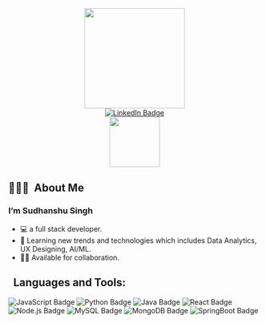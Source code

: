 <div id="header" align="center">
  <img src="https://media3.giphy.com/media/L8K62iTDkzGX6/200w.webp?cid=ecf05e472tkn8tudak1iy3briacg66m1qsed66praz1wm4oo&ep=v1_gifs_related&rid=200w.webp&ct=g" width="200"/>
  <div id="badges">
    <a href="https://www.linkedin.com/in/sudhanshusingh32/">
      <img src="https://img.shields.io/badge/LinkedIn-blue?style=for-the-badge&logo=linkedin&logoColor=white" alt="LinkedIn Badge"/>
    </a>
  </div>
  <img src="https://komarev.com/ghpvc/?username=sudhanshusingh-g&style=flat-square&color=blue" alt=""/>
  <br/>
  <img src="https://media1.giphy.com/media/jTMw980OBX5YEAulPm/200w.webp?cid=ecf05e47j9zw1kwjhpjfz4gl5081x8mumvwrmjlzomk0e7na&ep=v1_stickers_search&rid=200w.webp&ct=s" width="100px"/>
</div>

## 👨🏻‍💻 &nbsp;About Me
### I’m Sudhanshu Singh
- 💻 a full stack developer.
- 🌱 Learning new trends and technologies which includes Data Analytics, UX Designing, AI/ML.
- 🤝🏻 Available for collaboration.




## &nbsp; Languages and Tools:
<div id="badges">
  <img src="https://img.shields.io/badge/JavaScript-yellow?style=for-the-badge&logo=javascript&logoColor=white" alt="JavaScript Badge"/>
  <img src="https://img.shields.io/badge/Python-cyan?style=for-the-badge&logo=python&logoColor=white" alt="Python Badge"/>
  <img src="https://img.shields.io/badge/Java-red?style=for-the-badge&logo=oracle&logoColor=white" alt="Java Badge"/>
  <img src="https://img.shields.io/badge/React-blue?style=for-the-badge&logo=react&logoColor=white" alt="React Badge"/>
  <img src="https://img.shields.io/badge/Node.js-green?style=for-the-badge&logo=node.js&logoColor=white" alt="Node.js Badge"/>
  <img src="https://img.shields.io/badge/MySQL-grey?style=for-the-badge&logo=mysql&logoColor=white" alt="MySQL Badge"/>
  <img src="https://img.shields.io/badge/MongoDB-teal?style=for-the-badge&logo=mongodb&logoColor=white" alt="MongoDB Badge"/>
  <img src="https://img.shields.io/badge/SpringBoot-green?style=for-the-badge&logo=springboot&logoColor=white" alt="SpringBoot Badge"/>
</div>
